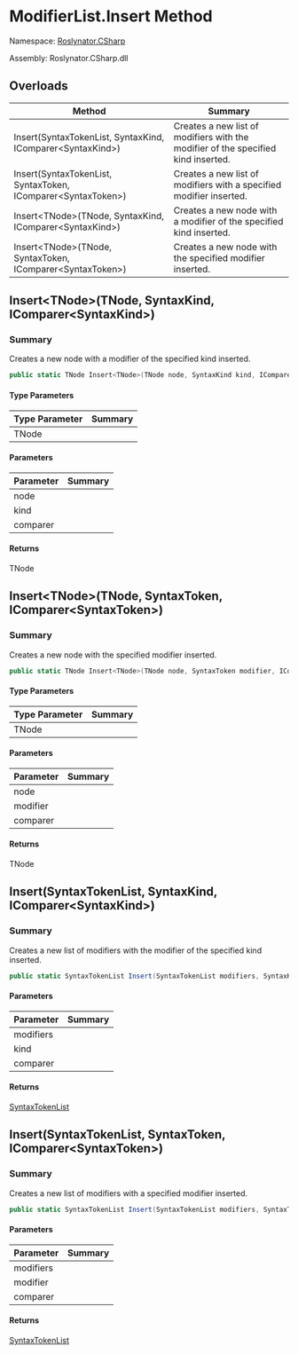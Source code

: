 # ModifierList\.Insert Method

Namespace: [Roslynator.CSharp](../../README.md)

Assembly: Roslynator\.CSharp\.dll

## Overloads

| Method | Summary |
| ------ | ------- |
| Insert\(SyntaxTokenList, SyntaxKind, IComparer\<SyntaxKind>\) | Creates a new list of modifiers with the modifier of the specified kind inserted\. |
| Insert\(SyntaxTokenList, SyntaxToken, IComparer\<SyntaxToken>\) | Creates a new list of modifiers with a specified modifier inserted\. |
| Insert\<TNode>\(TNode, SyntaxKind, IComparer\<SyntaxKind>\) | Creates a new node with a modifier of the specified kind inserted\. |
| Insert\<TNode>\(TNode, SyntaxToken, IComparer\<SyntaxToken>\) | Creates a new node with the specified modifier inserted\. |

## Insert\<TNode>\(TNode, SyntaxKind, IComparer\<SyntaxKind>\)

### Summary

Creates a new node with a modifier of the specified kind inserted\.

```csharp
public static TNode Insert<TNode>(TNode node, SyntaxKind kind, IComparer<SyntaxKind> comparer = null) where TNode : SyntaxNode
```

#### Type Parameters

| Type Parameter | Summary |
| -------------- | ------- |
| TNode | |

#### Parameters

| Parameter | Summary |
| --------- | ------- |
| node | |
| kind | |
| comparer | |

#### Returns

TNode




## Insert\<TNode>\(TNode, SyntaxToken, IComparer\<SyntaxToken>\)

### Summary

Creates a new node with the specified modifier inserted\.

```csharp
public static TNode Insert<TNode>(TNode node, SyntaxToken modifier, IComparer<SyntaxToken> comparer = null) where TNode : SyntaxNode
```

#### Type Parameters

| Type Parameter | Summary |
| -------------- | ------- |
| TNode | |

#### Parameters

| Parameter | Summary |
| --------- | ------- |
| node | |
| modifier | |
| comparer | |

#### Returns

TNode




## Insert\(SyntaxTokenList, SyntaxKind, IComparer\<SyntaxKind>\)

### Summary

Creates a new list of modifiers with the modifier of the specified kind inserted\.

```csharp
public static SyntaxTokenList Insert(SyntaxTokenList modifiers, SyntaxKind kind, IComparer<SyntaxKind> comparer = null)
```

#### Parameters

| Parameter | Summary |
| --------- | ------- |
| modifiers | |
| kind | |
| comparer | |

#### Returns

[SyntaxTokenList](https://docs.microsoft.com/en-us/dotnet/api/microsoft.codeanalysis.syntaxtokenlist)




## Insert\(SyntaxTokenList, SyntaxToken, IComparer\<SyntaxToken>\)

### Summary

Creates a new list of modifiers with a specified modifier inserted\.

```csharp
public static SyntaxTokenList Insert(SyntaxTokenList modifiers, SyntaxToken modifier, IComparer<SyntaxToken> comparer = null)
```

#### Parameters

| Parameter | Summary |
| --------- | ------- |
| modifiers | |
| modifier | |
| comparer | |

#### Returns

[SyntaxTokenList](https://docs.microsoft.com/en-us/dotnet/api/microsoft.codeanalysis.syntaxtokenlist)




